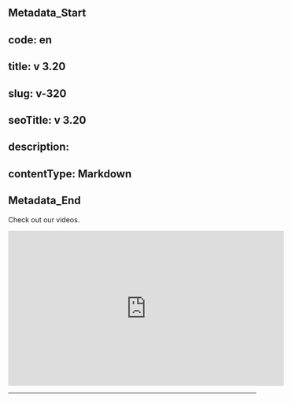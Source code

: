 ## Metadata_Start 
## code: en
## title: v 3.20 
## slug: v-320 
## seoTitle: v 3.20 
## description:  
## contentType: Markdown 
## Metadata_End
Check out our videos.

<iframe width="560" height="315" src="https://www.youtube.com/embed/5JOneI0DZus" title="YouTube video player" frameborder="0" allow="accelerometer; autoplay; clipboard-write; encrypted-media; gyroscope; picture-in-picture" allowfullscreen></iframe>

* * *
